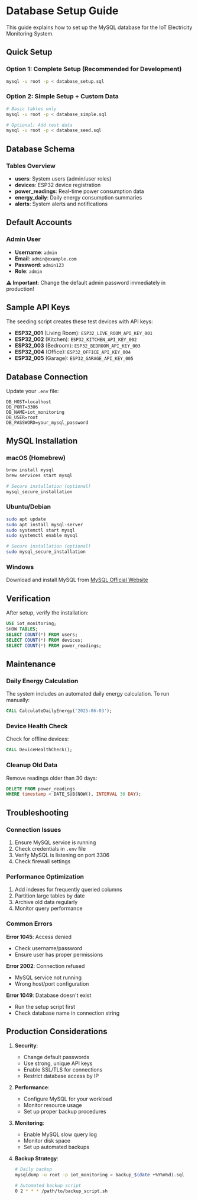 # Database Setup Guide

This guide explains how to set up the MySQL database for the IoT Electricity Monitoring System.

## Quick Setup

### Option 1: Complete Setup (Recommended for Development)

```bash
mysql -u root -p < database_setup.sql
```

### Option 2: Simple Setup + Custom Data

```bash
# Basic tables only
mysql -u root -p < database_simple.sql

# Optional: Add test data
mysql -u root -p < database_seed.sql
```

## Database Schema

### Tables Overview

- **users**: System users (admin/user roles)
- **devices**: ESP32 device registration
- **power_readings**: Real-time power consumption data
- **energy_daily**: Daily energy consumption summaries
- **alerts**: System alerts and notifications

## Default Accounts

### Admin User

- **Username**: `admin`
- **Email**: `admin@example.com`
- **Password**: `admin123`
- **Role**: `admin`

**⚠️ Important**: Change the default admin password immediately in production!

## Sample API Keys

The seeding script creates these test devices with API keys:

- **ESP32_001** (Living Room): `ESP32_LIVE_ROOM_API_KEY_001`
- **ESP32_002** (Kitchen): `ESP32_KITCHEN_API_KEY_002`
- **ESP32_003** (Bedroom): `ESP32_BEDROOM_API_KEY_003`
- **ESP32_004** (Office): `ESP32_OFFICE_API_KEY_004`
- **ESP32_005** (Garage): `ESP32_GARAGE_API_KEY_005`

## Database Connection

Update your `.env` file:

```env
DB_HOST=localhost
DB_PORT=3306
DB_NAME=iot_monitoring
DB_USER=root
DB_PASSWORD=your_mysql_password
```

## MySQL Installation

### macOS (Homebrew)

```bash
brew install mysql
brew services start mysql

# Secure installation (optional)
mysql_secure_installation
```

### Ubuntu/Debian

```bash
sudo apt update
sudo apt install mysql-server
sudo systemctl start mysql
sudo systemctl enable mysql

# Secure installation (optional)
sudo mysql_secure_installation
```

### Windows

Download and install MySQL from [MySQL Official Website](https://dev.mysql.com/downloads/mysql/)

## Verification

After setup, verify the installation:

```sql
USE iot_monitoring;
SHOW TABLES;
SELECT COUNT(*) FROM users;
SELECT COUNT(*) FROM devices;
SELECT COUNT(*) FROM power_readings;
```

## Maintenance

### Daily Energy Calculation

The system includes an automated daily energy calculation. To run manually:

```sql
CALL CalculateDailyEnergy('2025-06-03');
```

### Device Health Check

Check for offline devices:

```sql
CALL DeviceHealthCheck();
```

### Cleanup Old Data

Remove readings older than 30 days:

```sql
DELETE FROM power_readings
WHERE timestamp < DATE_SUB(NOW(), INTERVAL 30 DAY);
```

## Troubleshooting

### Connection Issues

1. Ensure MySQL service is running
2. Check credentials in `.env` file
3. Verify MySQL is listening on port 3306
4. Check firewall settings

### Performance Optimization

1. Add indexes for frequently queried columns
2. Partition large tables by date
3. Archive old data regularly
4. Monitor query performance

### Common Errors

**Error 1045**: Access denied

- Check username/password
- Ensure user has proper permissions

**Error 2002**: Connection refused

- MySQL service not running
- Wrong host/port configuration

**Error 1049**: Database doesn't exist

- Run the setup script first
- Check database name in connection string

## Production Considerations

1. **Security**:

   - Change default passwords
   - Use strong, unique API keys
   - Enable SSL/TLS for connections
   - Restrict database access by IP

2. **Performance**:

   - Configure MySQL for your workload
   - Monitor resource usage
   - Set up proper backup procedures

3. **Monitoring**:

   - Enable MySQL slow query log
   - Monitor disk space
   - Set up automated backups

4. **Backup Strategy**:

   ```bash
   # Daily backup
   mysqldump -u root -p iot_monitoring > backup_$(date +%Y%m%d).sql

   # Automated backup script
   0 2 * * * /path/to/backup_script.sh
   ```

